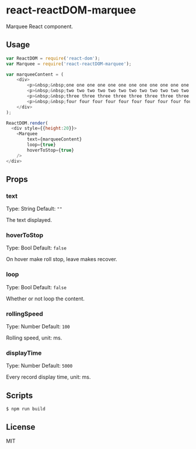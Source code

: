 # react-reactDOM-marquee

Marquee React component.


## Usage

```javascript
var ReactDOM = require('react-dom');
var Marquee = require('react-reactDOM-marquee');

var marqueeContent = (
    <div>
        <p>&nbsp;&nbsp;one one one one one one one one one one one one one one one one one one one</p>
        <p>&nbsp;&nbsp;two two two two two two two two two two two two two two two two two two two</p>
        <p>&nbsp;&nbsp;three three three three three three three three three three three three </p>
        <p>&nbsp;&nbsp;four four four four four four four four four four four four four four four </p>
    </div>
);

ReactDOM.render(
  <div style={{height:20}}>
    <Marquee
        text={marqueeContent}
        loop={true}
        hoverToStop={true}
    />
</div>
```

## Props

### text

Type: String Default: `""`

The text displayed.

### hoverToStop

Type: Bool Default: `false`

On hover make roll stop, leave makes recover.

### loop

Type: Bool Default: `false`

Whether or not loop the content.

### rollingSpeed

Type: Number Default: `100`

Rolling speed, unit: ms.

### displayTime

Type: Number Default: `5000`

Every record display time, unit: ms.

## Scripts

```
$ npm run build
```

## License

MIT
